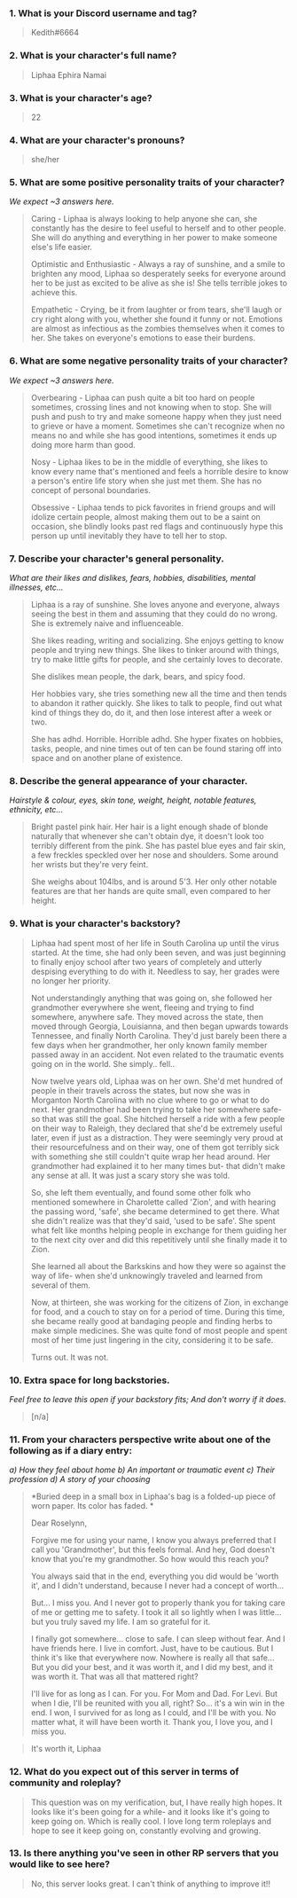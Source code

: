 ### 1. What is your Discord username and tag? 

> Kedith#6664

### 2. What is your character's full name? 

> Liphaa Ephira Namai

### 3. What is your character's age? 

> 22

### 4. What are your character's pronouns?

> she/her

### 5. What are some positive personality traits of your character? 
*We expect ~3 answers here.*

> Caring - Liphaa is always looking to help anyone she can, she constantly has the desire to feel useful to herself and to other people. She will do anything and everything in her power to make someone else's life easier. 
> 
> Optimistic and Enthusiastic - Always a ray of sunshine, and a smile to brighten any mood, Liphaa so desperately seeks for everyone around her to be just as excited to be alive as she is! She tells terrible jokes to achieve this. 
> 
> Empathetic - Crying, be it from laughter or from tears, she'll laugh or cry right along with you, whether she found it funny or not. Emotions are almost as infectious as the zombies themselves when it comes to her. She takes on everyone's emotions to ease their burdens. 

### 6. What are some negative personality traits of your character? 
*We expect ~3 answers here.*

> Overbearing - Liphaa can push quite a bit too hard on people sometimes, crossing lines and not knowing when to stop. She will push and push to try and make someone happy when they just need to grieve or have a moment. Sometimes she can't recognize when no means no and while she has good intentions, sometimes it ends up doing more harm than good. 
> 
> Nosy - Liphaa likes to be in the middle of everything, she likes to know every name that's mentioned and feels a horrible desire to know a person's entire life story when she just met them. She has no concept of personal boundaries. 
> 
> Obsessive - Liphaa tends to pick favorites in friend groups and will idolize certain people, almost making them out to be a saint on occasion, she blindly looks past red flags and continuously hype this person up until inevitably they have to tell her to stop. 

### 7. Describe your character's general personality. 
*What are their likes and dislikes, fears, hobbies, disabilities, mental illnesses, etc...*

> Liphaa is a ray of sunshine. She loves anyone and everyone, always seeing the best in them and assuming that they could do no wrong. She is extremely naive and influenceable. 
> 
> She likes reading, writing and socializing. She enjoys getting to know people and trying new things. She likes to tinker around with things, try to make little gifts for people, and she certainly loves to decorate. 
> 
> She dislikes mean people, the dark, bears, and spicy food. 
> 
> Her hobbies vary, she tries something new all the time and then tends to abandon it rather quickly. She likes to talk to people, find out what kind of things they do, do it, and then lose interest after a week or two. 
> 
> She has adhd. Horrible. Horrible adhd. She hyper fixates on hobbies, tasks, people, and nine times out of ten can be found staring off into space and on another plane of existence. 

### 8. Describe the general appearance of your character.
*Hairstyle & colour, eyes, skin tone, weight, height, notable features, ethnicity, etc...*

> Bright pastel pink hair. Her hair is a light enough shade of blonde naturally that whenever she can't obtain dye, it doesn't look too terribly different from the pink. She has pastel blue eyes and fair skin, a few freckles speckled over her nose and shoulders. Some around her wrists but they're very feint. 
> 
> She weighs about 104lbs, and is around 5'3. Her only other notable features are that her hands are quite small, even compared to her height. 

### 9. What is your character's backstory?

> Liphaa had spent most of her life in South Carolina up until the virus started. At the time, she had only been seven, and was just beginning to finally enjoy school after two years of completely and utterly despising everything to do with it. Needless to say, her grades were no longer her priority. 
> 
> Not understandingly anything that was going on, she followed her grandmother everywhere she went, fleeing and trying to find somewhere, anywhere safe. They moved across the state, then moved through Georgia, Louisianna, and then began upwards towards Tennessee, and finally North Carolina. They'd just barely been there a few days when her grandmother, her only known family member passed away in an accident. Not even related to the traumatic events going on in the world. She simply.. fell.. 
> 
> Now twelve years old, Liphaa was on her own. She'd met hundred of people in their travels across the states, but now she was in Morganton North Carolina with no clue where to go or what to do next. Her grandmother had been trying to take her somewhere safe- so that was still the goal. She hitched herself a ride with a few people on their way to Raleigh, they declared that she'd be extremely useful later, even if just as a distraction. They were seemingly very proud at their resourcefulness and on their way, one of them got terribly sick with something she still couldn't quite wrap her head around. Her grandmother had explained it to her many times but- that didn't make any sense at all. It was just a scary story she was told. 
> 
> So, she left them eventually, and found some other folk who mentioned somewhere in Charolette called 'Zion', and with hearing the passing word, 'safe', she became determined to get there. What she didn't realize was that they'd said, 'used to be safe'. She spent what felt like months helping people in exchange for them guiding her to the next city over and did this repetitively until she finally made it to Zion. 
> 
> She learned all about the Barkskins and how they were so against the way of life- when she'd unknowingly traveled and learned from several of them. 
> 
> Now, at thirteen, she was working for the citizens of Zion, in exchange for food, and a couch to stay on for a period of time. During this time, she became really good at bandaging people and finding herbs to make simple medicines. She was quite fond of most people and spent most of her time just lingering in the city, considering it to be safe. 
> 
> Turns out. It was not. 

### 10. Extra space for long backstories. 
*Feel free to leave this open if your backstory fits; And don't worry if it does.*
> [n/a]

### 11. From your characters perspective write about one of the following as if a diary entry:
*a) How they feel about home b) An important or traumatic event c) Their profession d) A story of your choosing*

> *Buried deep in a small box in Liphaa's bag is a folded-up piece of worn paper. Its color has faded. *
> 
> Dear Roselynn, 
> 
> Forgive me for using your name, I know you always preferred that I call you 'Grandmother', but this feels formal. And hey, God doesn't know that you're my grandmother. So how would this reach you? 
> 
> You always said that in the end, everything you did would be 'worth it', and I didn't understand, because I never had a concept of worth...
> 
> But... I miss you. And I never got to properly thank you for taking care of me or getting me to safety. I took it all so lightly when I was little... but you truly saved my life. I am so grateful for it. 
> 
> I finally got somewhere... close to safe. I can sleep without fear. And I have friends here. I live in comfort. Just, have to be cautious. But I think it's like that everywhere now. Nowhere is really all that safe... But you did your best, and it was worth it, and I did my best, and it was worth it. That was all that mattered right? 
> 
> I'll live for as long as I can. For you. For Mom and Dad. For Levi. But when I die, I'll be reunited with you all, right? So... it's a win win in the end. I won, I survived for as long as I could, and I'll be with you. No matter what, it will have been worth it. Thank you, I love you, and I miss you. 

> It's worth it, 
>         Liphaa 

### 12. What do you expect out of this server in terms of community and roleplay?
> This question was on my verification, but, I have really high hopes. It looks like it's been going for a while- and it looks like it's going to keep going on. Which is really cool. I love long term roleplays and hope to see it keep going on, constantly evolving and growing. 

### 13. Is there anything you've seen in other RP servers that you would like to see here?
> No, this server looks great. I can't think of anything to improve it!!